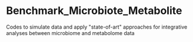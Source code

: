 # Benchmark_Microbiote_Metabolite
Codes to simulate data and apply "state-of-art" approaches for integrative analyses between microbiome and metabolome data

